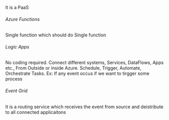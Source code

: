 It is a PaaS


###### Azure Functions
Single function which should do Single function

###### Logic Apps
No coding required. Connect different systems, Services, DataFlows, Apps etc., From Outside or inside Azure.
Schedule, Trigger, Automate, Orchestrate Tasks.
Ex: If any event occus if we want to tirgger some process

###### Event Grid
It is a routing service which receives the event from source and deistribute to all connected applicaitons

